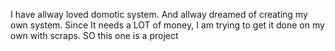 I have allway loved domotic system. And allway dreamed of creating my own system. Since It needs a LOT of money, I am trying to get it done on my own with scraps.
SO this one is a project 

